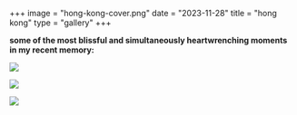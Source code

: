 +++
image = "hong-kong-cover.png"
date = "2023-11-28"
title = "hong kong"
type = "gallery"
+++

**some of the most blissful and simultaneously heartwrenching moments in my recent memory:**

![](/photos/hong-kong/photo-moi-14.jpg)

![](/photos/hong-kong/photo-moi-12.jpg)

![](/photos/hong-kong/photo-moi-3.jpg)
